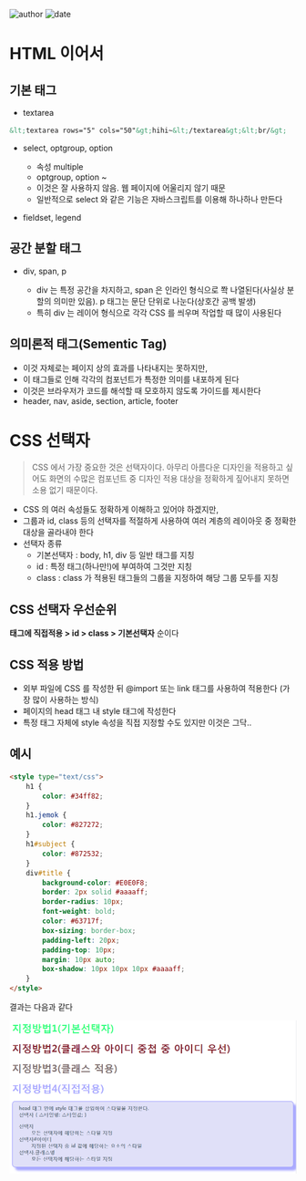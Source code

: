 ﻿
![author](https://img.shields.io/badge/author-daesungRa-lightgray.svg?style=flat-square)
![date](https://img.shields.io/badge/date-190104-lightgray.svg?style=flat-square)





# HTML 이어서

## 기본 태그

- textarea

```HTML
&lt;textarea rows="5" cols="50"&gt;hihi~&lt;/textarea&gt;&lt;br/&gt;
```

- select, optgroup, option

	- 속성 multiple
	- optgroup, option ~
	- 이것은 잘 사용하지 않음. 웹 페이지에 어울리지 않기 때문
	- 일반적으로 select 와 같은 기능은 자바스크립트를 이용해 하나하나 만든다

- fieldset, legend

## 공간 분할 태그

- div, span, p

	- div 는 특정 공간을 차지하고, span 은 인라인 형식으로 쫙 나열된다(사실상 분할의 의미만 있음). p 태그는 문단 단위로 나눈다(상호간 공백 발생)
	- 특히 div 는 레이어 형식으로 각각 CSS 를 씌우며 작업할 때 많이 사용된다

## 의미론적 태그(Sementic Tag)

- 이것 자체로는 페이지 상의 효과를 나타내지는 못하지만,
- 이 태그들로 인해 각각의 컴포넌트가 특정한 의미를 내포하게 된다
- 이것은 브라우저가 코드를 해석할 때 모호하지 않도록 가이드를 제시한다
- header, nav, aside, section, article, footer




# CSS 선택자

> CSS 에서 가장 중요한 것은 선택자이다. 아무리 아름다운 디자인을 적용하고 싶어도 화면의 수많은 컴포넌트 중 디자인 적용 대상을 정확하게 짚어내지 못하면 소용 없기 때문이다.

- CSS 의 여러 속성들도 정확하게 이해하고 있어야 하겠지만,
- 그룹과 id, class 등의 선택자를 적절하게 사용하여 여러 계층의 레이아웃 중 정확한 대상을 골라내야 한다
- 선택자 종류
	* 기본선택자 : body, h1, div 등 일반 태그를 지칭
	* id : 특정 태그(하나만!)에 부여하여 그것만 지칭
	* class : class 가 적용된 태그들의 그룹을 지정하여 해당 그룹 모두를 지칭

## CSS 선택자 우선순위

<strong>태그에 직접적용 > id > class > 기본선택자</strong> 순이다

## CSS 적용 방법

- 외부 파일에 CSS 를 작성한 뒤 @import 또는 link 태그를 사용하여 적용한다 (가장 많이 사용하는 방식)
- 페이지의 head 태그 내 style 태그에 작성한다
- 특정 태그 자체에 style 속성을 직접 지정할 수도 있지만 이것은 그닥..

## 예시

```HTML
<style type="text/css">
	h1 {
		color: #34ff82;
	}
	h1.jemok {
		color: #827272;
	}
	h1#subject {
		color: #872532;
	}
	div#title {
		background-color: #E0E0F8;
		border: 2px solid #aaaaff;
		border-radius: 10px;
		font-weight: bold;
		color: #63717f;
		box-sizing: border-box;
		padding-left: 20px;
		padding-top: 10px;
		margin: 10px auto;
		box-shadow: 10px 10px 10px #aaaaff;
	}
</style>
```

결과는 다음과 같다

![css result](https://github.com/daesungRa/MyStudy/blob/master/imgs/cssEx01.PNG)

























